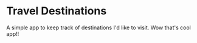 # Travel Destinations

A simple app to keep track of destinations I'd like to visit.
Wow that's cool app!!
